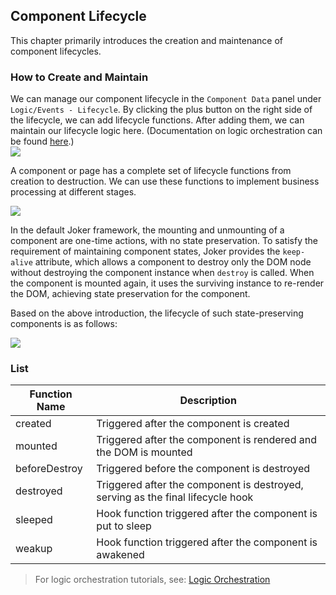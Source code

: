 ## Component Lifecycle

This chapter primarily introduces the creation and maintenance of component lifecycles.

### How to Create and Maintain

We can manage our component lifecycle in the `Component Data` panel under `Logic/Events - Lifecycle`. By clicking the plus button on the right side of the lifecycle, we can add lifecycle functions. After adding them, we can maintain our lifecycle logic here. (Documentation on logic orchestration can be found [here](/workbench/workflow).)  
![](/workbench/component2.png)

A component or page has a complete set of lifecycle functions from creation to destruction. We can use these functions to implement business processing at different stages.  

![](https://front.jokers.pub/base/component-life.png)  

In the default Joker framework, the mounting and unmounting of a component are one-time actions, with no state preservation. To satisfy the requirement of maintaining component states, Joker provides the `keep-alive` attribute, which allows a component to destroy only the DOM node without destroying the component instance when `destroy` is called. When the component is mounted again, it uses the surviving instance to re-render the DOM, achieving state preservation for the component.  

Based on the above introduction, the lifecycle of such state-preserving components is as follows:  

![](https://front.jokers.pub/base/keepalive-life.png)  

### List  

| Function Name   | Description                                                  |  
| --------------- | ------------------------------------------------------------ |  
| created         | Triggered after the component is created                     |  
| mounted         | Triggered after the component is rendered and the DOM is mounted |  
| beforeDestroy   | Triggered before the component is destroyed                  |  
| destroyed       | Triggered after the component is destroyed, serving as the final lifecycle hook |  
| sleeped         | Hook function triggered after the component is put to sleep  |  
| weakup          | Hook function triggered after the component is awakened      |  

> For logic orchestration tutorials, see: [Logic Orchestration](/workbench/workflow)